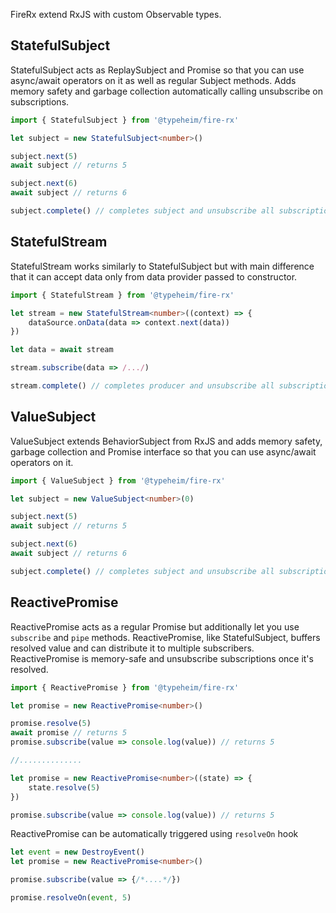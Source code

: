 FireRx extend RxJS with custom Observable types.

## StatefulSubject

StatefulSubject acts as ReplaySubject and Promise so that you can use async/await operators on it as well as regular Subject methods. 
Adds memory safety and garbage collection automatically calling unsubscribe on subscriptions.

```typescript
import { StatefulSubject } from '@typeheim/fire-rx'

let subject = new StatefulSubject<number>()

subject.next(5)  
await subject // returns 5

subject.next(6)
await subject // returns 6

subject.complete() // completes subject and unsubscribe all subscriptions
```

## StatefulStream
StatefulStream works similarly to StatefulSubject but with main difference that it can accept data only from
data provider passed to constructor. 

```typescript
import { StatefulStream } from '@typeheim/fire-rx'

let stream = new StatefulStream<number>((context) => {
    dataSource.onData(data => context.next(data))
})

let data = await stream

stream.subscribe(data => /.../)

stream.complete() // completes producer and unsubscribe all subscriptions
```

## ValueSubject

ValueSubject extends BehaviorSubject from RxJS and adds memory safety, garbage collection and Promise interface so that you can use async/await operators on it.

```typescript
import { ValueSubject } from '@typeheim/fire-rx'

let subject = new ValueSubject<number>(0)

subject.next(5)
await subject // returns 5

subject.next(6)
await subject // returns 6

subject.complete() // completes subject and unsubscribe all subscriptions
```

## ReactivePromise
ReactivePromise acts as a regular Promise but additionally let you use `subscribe` and `pipe` methods. ReactivePromise, like 
StatefulSubject, buffers resolved value and can distribute it to multiple subscribers. 
ReactivePromise is memory-safe and unsubscribe subscriptions once it's resolved. 

```typescript
import { ReactivePromise } from '@typeheim/fire-rx'

let promise = new ReactivePromise<number>()

promise.resolve(5)
await promise // returns 5
promise.subscribe(value => console.log(value)) // returns 5 

//..............

let promise = new ReactivePromise<number>((state) => {
    state.resolve(5)
})

promise.subscribe(value => console.log(value)) // returns 5 
```

ReactivePromise can be automatically triggered using `resolveOn` hook
```typescript
let event = new DestroyEvent()
let promise = new ReactivePromise<number>()

promise.subscribe(value => {/*....*/})

promise.resolveOn(event, 5)
```

